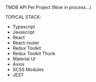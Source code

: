 TMDB API Pet Project (Now in process...)
 
 TOPICAL STACK: 
 
 * Typescript
 * Javascript
 * React
 * React-router
 * Redux Toolkit
 * Redux Toolkit Thunk
 * Material UI
 * Axios
 * SCSS Modules
 * JEST
